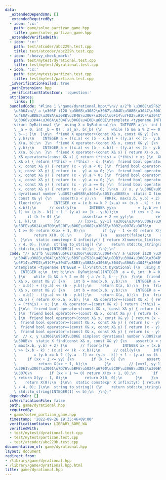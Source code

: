 ```yaml
---
data:
  _extendedDependsOn: []
  _extendedRequiredBy:
  - icon: ':x:'
    path: game/solve_partizan_game.hpp
    title: game/solve_partizan_game.hpp
  _extendedVerifiedWith:
  - icon: ':x:'
    path: test/atcoder/abc229h.test.cpp
    title: test/atcoder/abc229h.test.cpp
  - icon: ':heavy_check_mark:'
    path: test/mytest/dyrational.test.cpp
    title: test/mytest/dyrational.test.cpp
  - icon: ':x:'
    path: test/mytest/partizan.test.cpp
    title: test/mytest/partizan.test.cpp
  _isVerificationFailed: true
  _pathExtension: hpp
  _verificationStatusIcon: ':question:'
  attributes:
    links: []
  bundledCode: "#line 1 \"game/dyrational.hpp\"\n// a/2^b \u306E\u5F62\u3067\u6301\
    \u3064\n// a \u306F i128 \u306B\u3082\u3067\u304D\u308B\u304C\u3001\u5B9F\u7528\
    \u4E0A\u8DB3\u308A\u308B\u304B\u306F\u3001\u6F14\u7FD2\u91CF\u304C\u8DB3\u308A\
    \u3066\u3044\u306A\u304F\u3066\u4E0D\u660E\ntemplate <typename INTEGER = ll>\n\
    struct DyRational {\n  using X = DyRational;\n  INTEGER a;\n  int b;\n\n  DyRational(INTEGER\
    \ _a = 0, int _b = 0) : a(_a), b(_b) {\n    while (b && a % 2 == 0) { a /= 2,\
    \ b--; }\n  }\n\n  friend X operator+(const X& x, const X& y) {\n    int b = max(x.b,\
    \ y.b);\n    INTEGER a = ((x.a) << (b - x.b)) + ((y.a) << (b - y.b));\n    return\
    \ X(a, b);\n  }\n  friend X operator-(const X& x, const X& y) {\n    int b = max(x.b,\
    \ y.b);\n    INTEGER a = ((x.a) << (b - x.b)) - ((y.a) << (b - y.b));\n    return\
    \ X(a, b);\n  }\n  friend X operator-(const X& x) { return X(-x.a, x.b); }\n \
    \ X& operator+=(const X& x) { return (*this) = (*this) + x; }\n  X& operator-=(const\
    \ X& x) { return (*this) = (*this) - x; }\n\n  friend bool operator<(const X&\
    \ x, const X& y) { return (x - y).a < 0; }\n  friend bool operator<=(const X&\
    \ x, const X& y) { return (x - y).a <= 0; }\n  friend bool operator>(const X&\
    \ x, const X& y) { return (x - y).a > 0; }\n  friend bool operator>=(const X&\
    \ x, const X& y) { return (x - y).a >= 0; }\n  friend bool operator==(const X&\
    \ x, const X& y) { return (x - y).a == 0; }\n  friend bool operator!=(const X&\
    \ x, const X& y) { return (x - y).a != 0; }\n\n  // x, y \u306E\u9593\u306E simplest\
    \ dyrational number \u3092\u898B\u3064\u3051\u308B\n  static X find(const X& x,\
    \ const X& y) {\n    assert(x < y);\n    FOR(k, max(x.b, y.b) + 2) {\n      //\
    \ floor(x)\n      INTEGER xx = (x.b >= k ? (x.a) >> (x.b - k) : (x.a) << (k -\
    \ x.b));\n      // ceil(y)\n      INTEGER yy\n          = (y.b >= k ? ((y.a -\
    \ 1) >> (y.b - k)) + 1 : (y.a) << (k - y.b));\n      if (xx + 2 <= yy) {\n   \
    \     if (k != 0) {\n          assert(xx + 2 == yy);\n          return X(xx +\
    \ 1, k);\n        }\n        // [xx+1, yy-1] \u306E\u3046\u3061\u3067\u3001\u7D76\
    \u5BFE\u5024\u6700\u5C0F\u306E\u3082\u306E\u3092\u9078\u3076\n        if (xx +\
    \ 1 >= 0) return X(xx + 1, 0);\n        if (yy - 1 <= 0) return X(yy - 1, 0);\n\
    \        return X(0, 0);\n      }\n    }\n    assert(false);\n    return X(0);\n\
    \  }\n\n  static constexpr X infinity() { return X(numeric_limits<int>::max()\
    \ / 4, 0); }\n\n  string to_string() {\n    return std::to_string(a) + \"/\" +\
    \ std::to_string(INTEGER(1) << b);\n  }\n};\n"
  code: "// a/2^b \u306E\u5F62\u3067\u6301\u3064\n// a \u306F i128 \u306B\u3082\u3067\
    \u304D\u308B\u304C\u3001\u5B9F\u7528\u4E0A\u8DB3\u308A\u308B\u304B\u306F\u3001\
    \u6F14\u7FD2\u91CF\u304C\u8DB3\u308A\u3066\u3044\u306A\u304F\u3066\u4E0D\u660E\
    \ntemplate <typename INTEGER = ll>\nstruct DyRational {\n  using X = DyRational;\n\
    \  INTEGER a;\n  int b;\n\n  DyRational(INTEGER _a = 0, int _b = 0) : a(_a), b(_b)\
    \ {\n    while (b && a % 2 == 0) { a /= 2, b--; }\n  }\n\n  friend X operator+(const\
    \ X& x, const X& y) {\n    int b = max(x.b, y.b);\n    INTEGER a = ((x.a) << (b\
    \ - x.b)) + ((y.a) << (b - y.b));\n    return X(a, b);\n  }\n  friend X operator-(const\
    \ X& x, const X& y) {\n    int b = max(x.b, y.b);\n    INTEGER a = ((x.a) << (b\
    \ - x.b)) - ((y.a) << (b - y.b));\n    return X(a, b);\n  }\n  friend X operator-(const\
    \ X& x) { return X(-x.a, x.b); }\n  X& operator+=(const X& x) { return (*this)\
    \ = (*this) + x; }\n  X& operator-=(const X& x) { return (*this) = (*this) - x;\
    \ }\n\n  friend bool operator<(const X& x, const X& y) { return (x - y).a < 0;\
    \ }\n  friend bool operator<=(const X& x, const X& y) { return (x - y).a <= 0;\
    \ }\n  friend bool operator>(const X& x, const X& y) { return (x - y).a > 0; }\n\
    \  friend bool operator>=(const X& x, const X& y) { return (x - y).a >= 0; }\n\
    \  friend bool operator==(const X& x, const X& y) { return (x - y).a == 0; }\n\
    \  friend bool operator!=(const X& x, const X& y) { return (x - y).a != 0; }\n\
    \n  // x, y \u306E\u9593\u306E simplest dyrational number \u3092\u898B\u3064\u3051\
    \u308B\n  static X find(const X& x, const X& y) {\n    assert(x < y);\n    FOR(k,\
    \ max(x.b, y.b) + 2) {\n      // floor(x)\n      INTEGER xx = (x.b >= k ? (x.a)\
    \ >> (x.b - k) : (x.a) << (k - x.b));\n      // ceil(y)\n      INTEGER yy\n  \
    \        = (y.b >= k ? ((y.a - 1) >> (y.b - k)) + 1 : (y.a) << (k - y.b));\n \
    \     if (xx + 2 <= yy) {\n        if (k != 0) {\n          assert(xx + 2 == yy);\n\
    \          return X(xx + 1, k);\n        }\n        // [xx+1, yy-1] \u306E\u3046\
    \u3061\u3067\u3001\u7D76\u5BFE\u5024\u6700\u5C0F\u306E\u3082\u306E\u3092\u9078\
    \u3076\n        if (xx + 1 >= 0) return X(xx + 1, 0);\n        if (yy - 1 <= 0)\
    \ return X(yy - 1, 0);\n        return X(0, 0);\n      }\n    }\n    assert(false);\n\
    \    return X(0);\n  }\n\n  static constexpr X infinity() { return X(numeric_limits<int>::max()\
    \ / 4, 0); }\n\n  string to_string() {\n    return std::to_string(a) + \"/\" +\
    \ std::to_string(INTEGER(1) << b);\n  }\n};"
  dependsOn: []
  isVerificationFile: false
  path: game/dyrational.hpp
  requiredBy:
  - game/solve_partizan_game.hpp
  timestamp: '2022-09-26 19:35:46+09:00'
  verificationStatus: LIBRARY_SOME_WA
  verifiedWith:
  - test/mytest/dyrational.test.cpp
  - test/mytest/partizan.test.cpp
  - test/atcoder/abc229h.test.cpp
documentation_of: game/dyrational.hpp
layout: document
redirect_from:
- /library/game/dyrational.hpp
- /library/game/dyrational.hpp.html
title: game/dyrational.hpp
---
```

